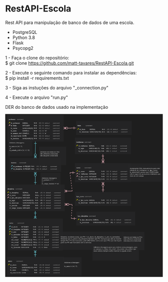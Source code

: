 # RestAPI-Escola
Rest API para manipulação de banco de dados de uma escola.

* PostgreSQL
* Python 3.8
* Flask
* Psycopg2

1 - Faça o clone do repositório: </br>
$ git clone https://github.com/matt-tavares/RestAPI-Escola.git

2 - Execute o seguinte comando para instalar as dependências: </br>
$ pip install -r requirements.txt

3 - Siga as instuções do arquivo "_connection.py"

4 - Execute o arquivo "run.py"

DER do banco de dados usado na implementação

![alt text](https://github.com/alexpaulooliveira/reactjs_exerc__master_detail__start_point/raw/main/src/img/erd.png)


